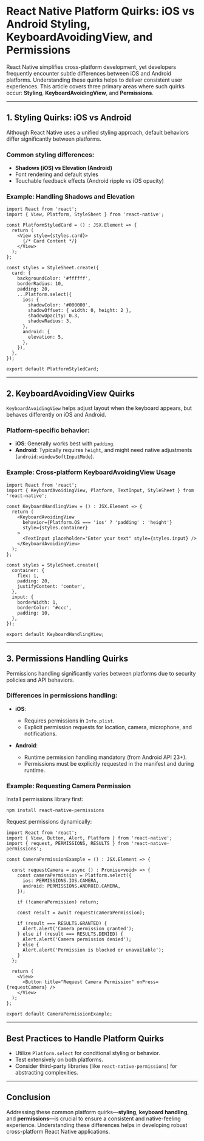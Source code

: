 # React Native Platform Quirks: iOS vs Android Styling, KeyboardAvoidingView, and Permissions

React Native simplifies cross-platform development, yet developers frequently encounter subtle differences between iOS and Android platforms. Understanding these quirks helps to deliver consistent user experiences. This article covers three primary areas where such quirks occur: **Styling**, **KeyboardAvoidingView**, and **Permissions**.

---

## 1. Styling Quirks: iOS vs Android

Although React Native uses a unified styling approach, default behaviors differ significantly between platforms.

### Common styling differences:

- **Shadows (iOS) vs Elevation (Android)**
- Font rendering and default styles
- Touchable feedback effects (Android ripple vs iOS opacity)

### Example: Handling Shadows and Elevation

```
import React from 'react';
import { View, Platform, StyleSheet } from 'react-native';

const PlatformStyledCard = () : JSX.Element => {
  return (
    <View style={styles.card}>
      {/* Card Content */}
    </View>
  );
};

const styles = StyleSheet.create({
  card: {
    backgroundColor: '#ffffff',
    borderRadius: 10,
    padding: 20,
    ...Platform.select({
      ios: {
        shadowColor: '#000000',
        shadowOffset: { width: 0, height: 2 },
        shadowOpacity: 0.3,
        shadowRadius: 3,
      },
      android: {
        elevation: 5,
      },
    }),
  },
});

export default PlatformStyledCard;
```

---

## 2. KeyboardAvoidingView Quirks

`KeyboardAvoidingView` helps adjust layout when the keyboard appears, but behaves differently on iOS and Android.

### Platform-specific behavior:

- **iOS**: Generally works best with `padding`.
- **Android**: Typically requires `height`, and might need native adjustments (`android:windowSoftInputMode`).

### Example: Cross-platform KeyboardAvoidingView Usage

```
import React from 'react';
import { KeyboardAvoidingView, Platform, TextInput, StyleSheet } from 'react-native';

const KeyboardHandlingView = () : JSX.Element => {
  return (
    <KeyboardAvoidingView
      behavior={Platform.OS === 'ios' ? 'padding' : 'height'}
      style={styles.container}
    >
      <TextInput placeholder="Enter your text" style={styles.input} />
    </KeyboardAvoidingView>
  );
};

const styles = StyleSheet.create({
  container: {
    flex: 1,
    padding: 20,
    justifyContent: 'center',
  },
  input: {
    borderWidth: 1,
    borderColor: '#ccc',
    padding: 10,
  },
});

export default KeyboardHandlingView;
```

---

## 3. Permissions Handling Quirks

Permissions handling significantly varies between platforms due to security policies and API behaviors.

### Differences in permissions handling:

- **iOS**:
  - Requires permissions in `Info.plist`.
  - Explicit permission requests for location, camera, microphone, and notifications.

- **Android**:
  - Runtime permission handling mandatory (from Android API 23+).
  - Permissions must be explicitly requested in the manifest and during runtime.

### Example: Requesting Camera Permission

Install permissions library first:

```
npm install react-native-permissions
```

Request permissions dynamically:

```
import React from 'react';
import { View, Button, Alert, Platform } from 'react-native';
import { request, PERMISSIONS, RESULTS } from 'react-native-permissions';

const CameraPermissionExample = () : JSX.Element => {

  const requestCamera = async () : Promise<void> => {
    const cameraPermission = Platform.select({
      ios: PERMISSIONS.IOS.CAMERA,
      android: PERMISSIONS.ANDROID.CAMERA,
    });

    if (!cameraPermission) return;

    const result = await request(cameraPermission);

    if (result === RESULTS.GRANTED) {
      Alert.alert('Camera permission granted');
    } else if (result === RESULTS.DENIED) {
      Alert.alert('Camera permission denied');
    } else {
      Alert.alert('Permission is blocked or unavailable');
    }
  };

  return (
    <View>
      <Button title="Request Camera Permission" onPress={requestCamera} />
    </View>
  );
};

export default CameraPermissionExample;
```

---

## Best Practices to Handle Platform Quirks

- Utilize `Platform.select` for conditional styling or behavior.
- Test extensively on both platforms.
- Consider third-party libraries (like `react-native-permissions`) for abstracting complexities.

---

## Conclusion

Addressing these common platform quirks—**styling**, **keyboard handling**, and **permissions**—is crucial to ensure a consistent and native-feeling experience. Understanding these differences helps in developing robust cross-platform React Native applications.